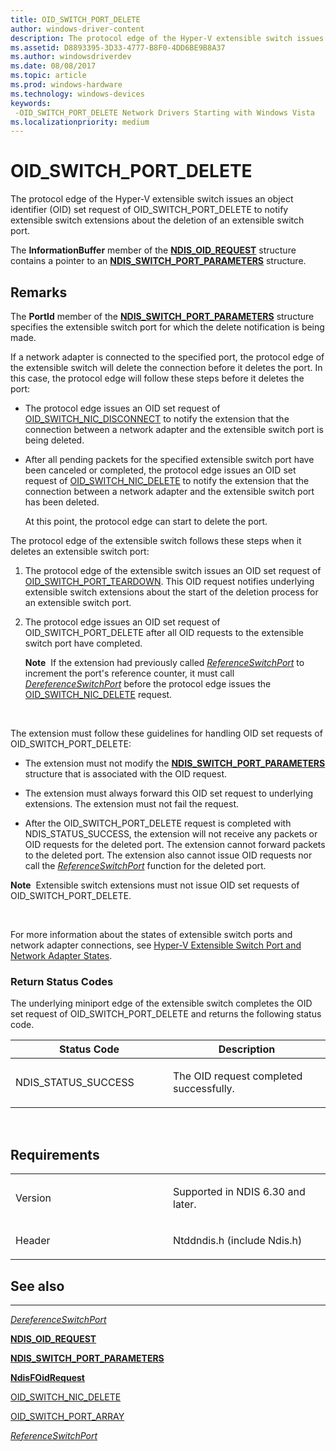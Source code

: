 ```yaml
---
title: OID_SWITCH_PORT_DELETE
author: windows-driver-content
description: The protocol edge of the Hyper-V extensible switch issues an object identifier (OID) set request of OID_SWITCH_PORT_DELETE to notify extensible switch extensions about the deletion of an extensible switch port.
ms.assetid: D8893395-3D33-4777-B8F0-4DD6BE9B8A37
ms.author: windowsdriverdev
ms.date: 08/08/2017
ms.topic: article
ms.prod: windows-hardware
ms.technology: windows-devices
keywords: 
 -OID_SWITCH_PORT_DELETE Network Drivers Starting with Windows Vista
ms.localizationpriority: medium
---
```


# OID\_SWITCH\_PORT\_DELETE


The protocol edge of the Hyper-V extensible switch issues an object identifier (OID) set request of OID\_SWITCH\_PORT\_DELETE to notify extensible switch extensions about the deletion of an extensible switch port.

The **InformationBuffer** member of the [**NDIS\_OID\_REQUEST**](https://msdn.microsoft.com/library/windows/hardware/ff566710) structure contains a pointer to an [**NDIS\_SWITCH\_PORT\_PARAMETERS**](https://msdn.microsoft.com/library/windows/hardware/hh598229) structure.

Remarks
-------

The **PortId** member of the [**NDIS\_SWITCH\_PORT\_PARAMETERS**](https://msdn.microsoft.com/library/windows/hardware/hh598229) structure specifies the extensible switch port for which the delete notification is being made.

If a network adapter is connected to the specified port, the protocol edge of the extensible switch will delete the connection before it deletes the port. In this case, the protocol edge will follow these steps before it deletes the port:

-   The protocol edge issues an OID set request of [OID\_SWITCH\_NIC\_DISCONNECT](oid-switch-nic-disconnect.md) to notify the extension that the connection between a network adapter and the extensible switch port is being deleted.

-   After all pending packets for the specified extensible switch port have been canceled or completed, the protocol edge issues an OID set request of [OID\_SWITCH\_NIC\_DELETE](oid-switch-nic-delete.md) to notify the extension that the connection between a network adapter and the extensible switch port has been deleted.

    At this point, the protocol edge can start to delete the port.

The protocol edge of the extensible switch follows these steps when it deletes an extensible switch port:

1.  The protocol edge of the extensible switch issues an OID set request of [OID\_SWITCH\_PORT\_TEARDOWN](oid-switch-port-teardown.md). This OID request notifies underlying extensible switch extensions about the start of the deletion process for an extensible switch port.

2.  The protocol edge issues an OID set request of OID\_SWITCH\_PORT\_DELETE after all OID requests to the extensible switch port have completed.

    **Note**  If the extension had previously called [*ReferenceSwitchPort*](https://msdn.microsoft.com/library/windows/hardware/hh598295) to increment the port's reference counter, it must call [*DereferenceSwitchPort*](https://msdn.microsoft.com/library/windows/hardware/hh598142) before the protocol edge issues the [OID\_SWITCH\_NIC\_DELETE](oid-switch-nic-delete.md) request.

     

The extension must follow these guidelines for handling OID set requests of OID\_SWITCH\_PORT\_DELETE:

-   The extension must not modify the [**NDIS\_SWITCH\_PORT\_PARAMETERS**](https://msdn.microsoft.com/library/windows/hardware/hh598229) structure that is associated with the OID request.

-   The extension must always forward this OID set request to underlying extensions. The extension must not fail the request.

-   After the OID\_SWITCH\_PORT\_DELETE request is completed with NDIS\_STATUS\_SUCCESS, the extension will not receive any packets or OID requests for the deleted port. The extension cannot forward packets to the deleted port. The extension also cannot issue OID requests nor call the [*ReferenceSwitchPort*](https://msdn.microsoft.com/library/windows/hardware/hh598295) function for the deleted port.

**Note**  Extensible switch extensions must not issue OID set requests of OID\_SWITCH\_PORT\_DELETE.

 

For more information about the states of extensible switch ports and network adapter connections, see [Hyper-V Extensible Switch Port and Network Adapter States](https://msdn.microsoft.com/library/windows/hardware/hh598182).

### Return Status Codes

The underlying miniport edge of the extensible switch completes the OID set request of OID\_SWITCH\_PORT\_DELETE and returns the following status code.

<table>
<colgroup>
<col width="50%" />
<col width="50%" />
</colgroup>
<thead>
<tr class="header">
<th>Status Code</th>
<th>Description</th>
</tr>
</thead>
<tbody>
<tr class="odd">
<td><p>NDIS_STATUS_SUCCESS</p></td>
<td><p>The OID request completed successfully.</p></td>
</tr>
</tbody>
</table>

 

Requirements
------------

<table>
<colgroup>
<col width="50%" />
<col width="50%" />
</colgroup>
<tbody>
<tr class="odd">
<td><p>Version</p></td>
<td><p>Supported in NDIS 6.30 and later.</p></td>
</tr>
<tr class="even">
<td><p>Header</p></td>
<td>Ntddndis.h (include Ndis.h)</td>
</tr>
</tbody>
</table>

## See also


****
[*DereferenceSwitchPort*](https://msdn.microsoft.com/library/windows/hardware/hh598142)

[**NDIS\_OID\_REQUEST**](https://msdn.microsoft.com/library/windows/hardware/ff566710)

[**NDIS\_SWITCH\_PORT\_PARAMETERS**](https://msdn.microsoft.com/library/windows/hardware/hh598229)

[**NdisFOidRequest**](https://msdn.microsoft.com/library/windows/hardware/ff561830)

[OID\_SWITCH\_NIC\_DELETE](oid-switch-nic-delete.md)

[OID\_SWITCH\_PORT\_ARRAY](oid-switch-port-array.md)

[*ReferenceSwitchPort*](https://msdn.microsoft.com/library/windows/hardware/hh598295)

 

 





